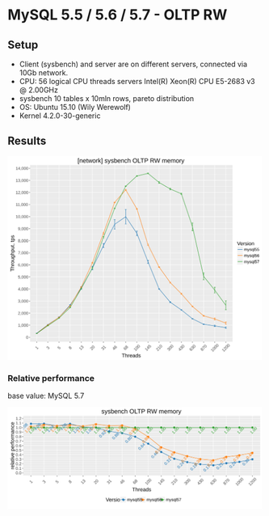 MySQL 5.5 / 5.6 / 5.7 - OLTP RW
===============================

Setup
-----

-   Client (sysbench) and server are on different servers, connected via 10Gb network.
-   CPU: 56 logical CPU threads servers Intel(R) Xeon(R) CPU E5-2683 v3 @ 2.00GHz
-   sysbench 10 tables x 10mln rows, pareto distribution
-   OS: Ubuntu 15.10 (Wily Werewolf)
-   Kernel 4.2.0-30-generic

Results
-------

![](summary-OLTP-RW_files/figure-markdown_github/proxysql-1.svg)

### Relative performance

base value: MySQL 5.7

![](summary-OLTP-RW_files/figure-markdown_github/schema-relative-2-1.svg)
